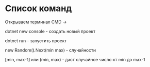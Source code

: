 # Список команд
Открываем терминал CMD ->

dotnet new console - создать новый проект

dotnet run - запустить проект

new Random().Next(min max) - случайности

[min, max-1] или (min, max) - даст случайное число от min до max-1